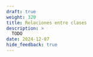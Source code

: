 ```yaml
---
draft: true
weight: 320
title: Relaciones entre clases
description: >
  TODO
date: 2024-12-07
hide_feedback: true
---
```

